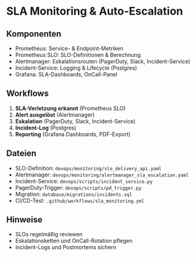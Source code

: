 # SLA Monitoring & Auto-Escalation

## Komponenten
- Prometheus: Service- & Endpoint-Metriken
- Prometheus SLO: SLO-Definitionen & Berechnung
- Alertmanager: Eskalationsrouten (PagerDuty, Slack, Incident-Service)
- Incident-Service: Logging & Lifecycle (Postgres)
- Grafana: SLA-Dashboards, OnCall-Panel

## Workflows
1. **SLA-Verletzung erkannt** (Prometheus SLO)
2. **Alert ausgelöst** (Alertmanager)
3. **Eskalation** (PagerDuty, Slack, Incident-Service)
4. **Incident-Log** (Postgres)
5. **Reporting** (Grafana Dashboards, PDF-Export)

## Dateien
- SLO-Definition: `devops/monitoring/slo_delivery_api.yaml`
- Alertmanager: `devops/monitoring/alertmanager_sla_escalation.yaml`
- Incident-Service: `devops/scripts/incident_service.py`
- PagerDuty-Trigger: `devops/scripts/pd_trigger.py`
- Migration: `database/migrations/incidents.sql`
- CI/CD-Test: `.github/workflows/sla_monitoring.yml`

## Hinweise
- SLOs regelmäßig reviewen
- Eskalationsketten und OnCall-Rotation pflegen
- Incident-Logs und Postmortems sichern
